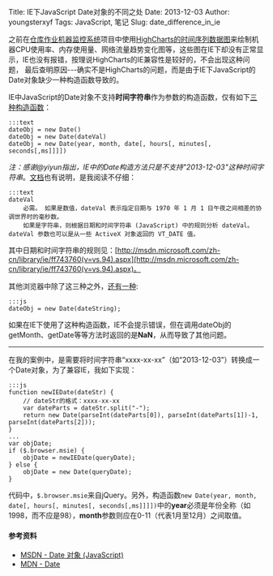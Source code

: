 Title: IE下JavaScript Date对象的不同之处
Date: 2013-12-03
Author: youngsterxyf
Tags: JavaScript, 笔记
Slug: date_difference_in_ie

之前在[仓库作业机器监控系统](http://youngsterxyf.github.io/2013/11/29/inner_warehouse_monitor_system/)项目中使用[HighCharts的时间序列数据图](http://www.highcharts.com/demo/line-time-series)来绘制机器CPU使用率、内存使用量、网络流量趋势变化图等，这些图在IE下却没有正常显示，IE也没有报错，按理说HighCharts的IE兼容性是较好的，不会出现这种问题，
最后查明原因---确实不是HighCharts的问题，而是由于IE下JavaScript的Date对象缺少一种构造函数导致的。

IE中JavaScript的Date对象不支持**时间字符串**作为参数的构造函数，仅有如下[三种构造函数](http://msdn.microsoft.com/zh-cn/library/ie/cd9w2te4.aspx)：

    :::text
    dateObj = new Date()
    dateObj = new Date(dateVal)
    dateObj = new Date(year, month, date[, hours[, minutes[, seconds[,ms]]]]) 

*注：感谢@yiyun指出，IE中的Date构造方法只是不支持"2013-12-03"这种时间字符串*。[文档](http://msdn.microsoft.com/zh-cn/library/ie/cd9w2te4.aspx)也有说明，是我阅读不仔细：

    :::text
    dateVal
        必需。 如果是数值，dateVal 表示指定日期与 1970 年 1 月 1 日午夜之间相差的协调世界时的毫秒数。   
        如果是字符串，则根据日期和时间字符串 (JavaScript) 中的规则分析 dateVal。 dateVal 参数也可以是从一些 ActiveX 对象返回的 VT_DATE 值。

其中日期和时间字符串的规则见：[http://msdn.microsoft.com/zh-cn/library/ie/ff743760(v=vs.94).aspx](http://msdn.microsoft.com/zh-cn/library/ie/ff743760(v=vs.94).aspx)。

其他浏览器中除了这三种之外，[还有一种](https://developer.mozilla.org/en-US/docs/Web/JavaScript/Reference/Global_Objects/Date):

    :::js
    dateObj = new Date(dateString);

如果在IE下使用了这种构造函数，IE不会提示错误，但在调用dateObj的getMonth、getDate等等方法时返回的是**NaN**，从而导致了其他问题。

------

在我的案例中，是需要将时间字符串“xxxx-xx-xx”（如“2013-12-03”）转换成一个Date对象，为了兼容IE，我如下实现：

    :::js
    function newIEDate(dateStr) {
        // dateStr的格式：xxxx-xx-xx
        var dateParts = dateStr.split("-");
        return new Date(parseInt(dateParts[0]), parseInt(dateParts[1])-1, parseInt(dateParts[2]));
    }
    ...
    var objDate;
    if ($.browser.msie) {
        objDate = newIEDate(queryDate);
    } else {
        objDate = new Date(queryDate);
    }
    
代码中，`$.browser.msie`来自jQuery。另外，构造函数`new Date(year, month, date[, hours[, minutes[, seconds[,ms]]]])`中的**year**必须是年份全称（如1998，而不应是98），**month**参数则应在0-11（代表1月至12月）之间取值。

#### 参考资料

- [MSDN - Date 对象 (JavaScript)](http://msdn.microsoft.com/zh-cn/library/ie/cd9w2te4.aspx)
- [MDN - Date](https://developer.mozilla.org/en-US/docs/Web/JavaScript/Reference/Global_Objects/Date)
